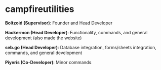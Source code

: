 # campfireutilities
**Boltzoid (Supervisor)**: Founder and Head Developer 

**Hackermon (Head Developer)**: Functionality, commands, and general development (also made the website) 

**seb.go (Head Developer)**: Database integration, forms/sheets integration, commands, and general development

**Piyeris (Co-Developer)**: Minor commands